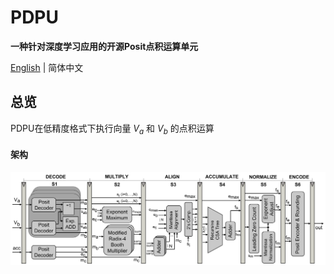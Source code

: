 # PDPU
**一种针对深度学习应用的开源Posit点积运算单元**

[English](https://github.com/qleenju/PDPU/blob/main/README.md) | 简体中文

## 总览
PDPU在低精度格式下执行向量 $V_a$ 和 $V_b$ 的点积运算

#### 架构

![PDPU的实现架构](figs/architecture.png)